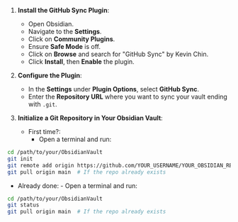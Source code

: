 
1. **Install the GitHub Sync Plugin**:
   - Open Obsidian.
   - Navigate to the **Settings**.
   - Click on **Community Plugins**.
   - Ensure **Safe Mode** is off.
   - Click on **Browse** and search for "GitHub Sync" by Kevin Chin.
   - Click **Install**, then **Enable** the plugin.

2. **Configure the Plugin**:
   - In the **Settings** under **Plugin Options**, select **GitHub Sync**.
   - Enter the **Repository URL** where you want to sync your vault ending with `.git`.

3. **Initialize a Git Repository in Your Obsidian Vault**:
   - First time?:
     - Open a terminal and run:
  ```bash
  cd /path/to/your/ObsidianVault
  git init
  git remote add origin https://github.com/YOUR_USERNAME/YOUR_OBSIDIAN_REPO.git
  git pull origin main  # If the repo already exists
  ```
   - Already done:
	- Open a terminal and run:
  ```bash
  cd /path/to/your/ObsidianVault
  git status
  git pull origin main  # If the repo already exists
  ```